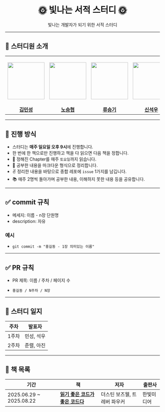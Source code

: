 <div align="center">
  <h1>🌞 빛나는 서적 스터디 🌞</h1>
  <p>빛나는 개발자가 되기 위한 서적 스터디</p>
</div>

---

## 👋 스터디원 소개

<table>
  <tr height="160px">
    <th align="center" width="150px">
      <a href="https://github.com/MinseoungKim1"><img height="120px" width="120px" src="https://avatars.githubusercontent.com/MinseoungKim1"/></a>
    </th>
    <th align="center" width="150px">
      <a href="https://github.com/hungrybugs"><img height="120px" width="120px" src="https://avatars.githubusercontent.com/hungrybugs"/></a>
    </th>
    <th align="center" width="150px">
      <a href="https://github.com/eukkki210"><img height="120px" width="120px" src="https://avatars.githubusercontent.com/eukkki210"/></a>
    </th>
    <th align="center" width="150px">
      <a href="https://github.com/shinseokwoo"><img height="120px" width="120px" src="https://avatars.githubusercontent.com/shinseokwoo"/></a>
    </th>
    <th align="center" width="150px">
      <a href="https://github.com/aaajinnn"><img height="120px" width="120px" src="https://avatars.githubusercontent.com/aaajinnn"/></a>
    </th>
    <th align="center" width="150px">
      <a href="https://github.com/lee-JunR"><img height="120px" width="120px" src="https://avatars.githubusercontent.com/lee-JunR"/></a>
    </th>
  </tr>
  <tr>
    <td align="center"><a href="https://github.com/MinseoungKim1"><strong>김민성</strong></a></td>
    <td align="center"><a href="https://github.com/hungrybugs"><strong>노승협</strong></a></td>
    <td align="center"><a href="https://github.com/eukkki210"><strong>류승기</strong></a></td>
    <td align="center"><a href="https://github.com/shinseokwoo"><strong>신석우</strong></a></td>
    <td align="center"><a href="https://github.com/aaajinnn"><strong>신아진</strong></a></td>
    <td align="center"><a href="https://github.com/lee-JunR"><strong>이준렬</strong></a></td>
  </tr>
</table>



---

## 📌 진행 방식

- 스터디는 **매주 일요일 오후 9시**에 진행합니다.
- 한 번에 한 책으로만 진행하고 책을 다 읽으면 다음 책을 정합니다.
- 📘 정해진 Chapter를 매주 `토요일`까지 읽습니다.
- 📝 공부한 내용을 마크다운 형식으로 정리합니다.
- ✌️ 정리한 내용을 바탕으로 종합 레포에 `issue` 1가지를 남깁니다.
- 📚 매주 2명씩 돌아가며 공부한 내용, 이해하지 못한 내용 등을 공유합니다.

---

## ✅ commit 규칙

- 메세지: 이름 - n장 단원명
- description: 자유

### 예시
- ```
  git commit -m "홍길동 - 1장 의미있는 이름"
  ```
---

## ✅ PR 규칙

- PR 제목: 이름 / 주차 / 페이지 수
- ```
  홍길동 / N주차 / N장
  ```

---

## 📄 스터디 일지

| **주차** | **발표자** |
| --- | --- |
| 1주차 |민성, 석우|
| 2주차 |준렬, 아진|


---

## 📄 책 목록

| **기간** | **책** | **저자** | **출판사** |
| --- | --- | --- | --- |
| 2025.06.29 ~ 2025.08.22 | [**읽기 좋은 코드가 좋은 코드다**](https://product.kyobobook.co.kr/detail/S000001223831) | 더스틴 보즈웰, 트레버 파우커 |한빛미디어 |
